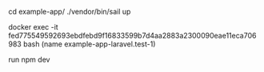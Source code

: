 cd example-app/
./vendor/bin/sail up

docker exec -it fed775549592693ebdfebd9f16833599b7d4aa2883a2300090eae11eca706983 bash (name example-app-laravel.test-1)

 run npm dev